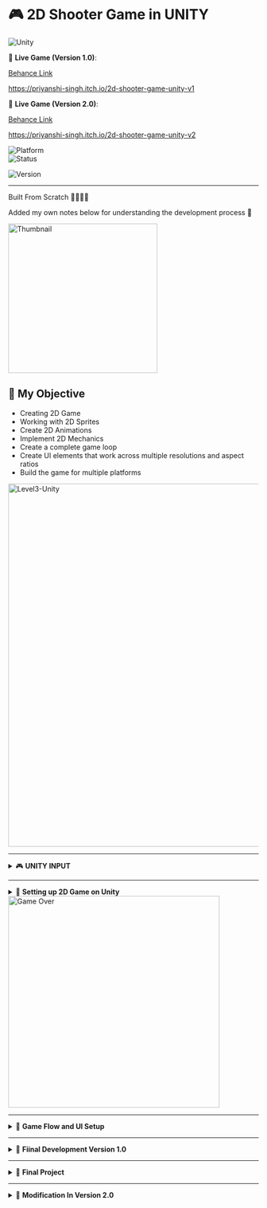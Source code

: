 # 🎮 **2D Shooter Game in UNITY**  

![Unity](https://img.shields.io/badge/Unity-100000?style=for-the-badge&logo=unity&logoColor=white)  

📌 **Live Game (Version 1.0)**: 

[Behance Link](https://www.behance.net/gallery/223175801/2D-Shooter-Game)

https://priyanshi-singh.itch.io/2d-shooter-game-unity-v1

📌 **Live Game (Version 2.0)**: 

[Behance Link](https://www.behance.net/gallery/223257407/2D-Shooter-Game-UNITY-(V20))

https://priyanshi-singh.itch.io/2d-shooter-game-unity-v2


![Platform](https://img.shields.io/badge/Platform-PC%20&%20Web-blue?style=for-the-badge)  
![Status](https://img.shields.io/badge/Status-Completed-green?style=for-the-badge)

![Version](https://img.shields.io/badge/Version-3.0%20Coming%20Soon-orange?style=for-the-badge)

---
Built From Scratch 👩🏻‍💻🚀

Added my own notes below for understanding the development process 📝

<img width="300" alt="Thumbnail" src="https://github.com/user-attachments/assets/df2e954d-15af-4d20-b04a-c45353a0ea94" />


## 🚀 My Objective

- Creating 2D Game  
- Working with 2D Sprites  
- Create 2D Animations  
- Implement 2D Mechanics  
- Create a complete game loop  
- Create UI elements that work across multiple resolutions and aspect ratios  
- Build the game for multiple platforms  

<img width="729" alt="Level3-Unity" src="https://github.com/user-attachments/assets/d5ba3fec-a191-4be7-9ecd-43fea7bac8a1" />

---

<details>
<summary>🎮 <strong>UNITY INPUT</strong></summary>

- Input Manager (built-in)  
- Input System (package) --- For this project, I used this input system.  
- 3rd-party Input (ex: rewired)  
</details>

---

<details>
<summary>🧱 <strong>Setting up 2D Game on Unity</strong></summary>

1. **Assets**  
2. **Animation**  
3. **Animator**  
4. **Player Health & Damage Setup**  
   - Physics Interactions: collider, RigidBody component, Custom Script Component  
5. **Player Shooting Setup**: added player effect, shooting component and audio, converted player object to player prefab for iterative use  
6. **Camera Setup**: created 2 camera prefabs - a large camera and a small camera with different sizes  
7. **Level Setup**: created borders, backgrounds and test movement around the space  

</details>

<img width="425" alt="Game Over" src="https://github.com/user-attachments/assets/1bcfddd0-6183-45a5-a873-6bdd11c1553c" />

---

<details>
<summary>🧩 <strong>Game Flow and UI Setup</strong></summary>

### 1. Game Manager and UI Manager Setup  
- Created Game Manager and UI manager  
- Created Canvas and EventSystem  

### 2. UI Setup: Score  
- User Interface (UI): UNITY supports multiple methods for creating UI.  
  + IMGUI  
  + UI Toolkit  
  + Unity UI package (uGUI): using this in my project  
- Created Score and High Score buttons in canvas  

### 3. UI Setup: Pause Screen  
- Created pause and unpause button  
- Added components on it and actions like escape and toggle when it appears during gameplay  

### 4. Responsive and Scalable UI  
- Created new Aspect Screen 4:3  
- Set the 'score' and 'high score' static on the screen and fixed while moving around by: selecting anchor presets  

### 5. UI Setup: Other IN-GAME UI  
- Adding 2 screens: one for when a player loses and one for when a player wins  
- GameOverScreen  
- LevelVictoryScreen  
- Added a 'main menu' button on the pause screen as well  

### 6. UI Setup: Main Menu  
- Setting up the main menu within a new UNITY Scene  
- Assets > _Scenes > MainMenu (scene created)  
- Added all the scenes level1 and mainmenu on Build profiles > all scenes and tested the flow  

### 7. Finish the Gameplay Loop  
- For scene Level1:  
- Added 2 more enemies in the game  
- Changed CANVAS > InGameUI and made it a prefab under UIpages  

### 8. MUSIC  
- Adding 2 music in one main menu and another on the game levels  
- hierarchy > create empty > music name > added component 'audio source' > prefab drag drop music to component > done  

</details>

---

<details>
<summary>🎯 <strong>Fiinal Development Version 1.0</strong></summary>

### 1. Added More Levels  
- Duplicate Scene Level1 to Level2 and Level3 and add them to build profiles  
- Goto Scene Leve1 > NextLevelScreen > set to Level2  
- Same for Level2 > Level3  

### 2. A Deeper Dive Into TextMesh Pro  
- Created new textmesh pro and applied changes like color, wraptext, and other relevant changes required in your text font  

### 3. Code Walkthrough  
- Assets > Scripts  
- Understanding how Unity attributes can be modified by both unity and by visual studio  

### 4. Finished the Project (VERSION 1.0)  
- Build Game Profiles for MaC, Windows, WebGl
- Tested on Web and MacOS - Success
- Uploaded the game on itch.io for view (https://priyanshi-singh.itch.io/2d-shooter-game-unity)

</details>

---

<details>
   
<summary>🧩 <strong>Final Project</strong></summary>

## Checklist:

- [ ] Make **three significant modifications** to the original game.
- [ ] Choose a **new name for the game** and update the **UI to reflect the new title** throughout the game.
- [ ] Ensure there are **no bugs**, **gameplay flaws**, or **look-and-feel issues** before publishing.
- [ ] On **Itch.io**:
  - [ ] For **Windows and Mac builds**, select **"Executable"** and specify the correct platform.
  - [ ] For **WebGL builds**, check **"This file will be played in the browser"**.
  - [ ] Include a description of your **three significant modifications**.
  - [ ] Add **game credits**: *"Created by [Your Name]"*.


</details>

---

<details>
   
<summary>🧩 <strong>Modification In Version 2.0</strong></summary>

### 🎨 Design Modifications
- [ ] Create a complete, interesting, comprehensive, and coherent level.
- [ ] Add multiple additional levels and tie them in to create a logical progression in your game.  
  *(NOTE: Each level should be unique in some way, such as different types of challenges for the player.)*
- [ ] Modify the out-of-game menus in some significant and meaningful way.

### 🖼️ Aesthetic (Visual/Audio) Modifications
- [ ] Reskin the existing graphics in some significant way, such as changing the player or an enemy to a completely different character.
- [ ] Add additional significant and coherent graphical elements to the game, such as new enemies or environmental challenges, complete with animated states.
- [ ] Replace all sound effects in the game to update the sound design.  
  *(NOTE: You must change **all** the sound effects for this to be significant.)*
- [ ] Add custom music to your game.  
  *(NOTE: “Custom” means music you created with a tool like Garage Band or Fruity Loops. Swapping tracks found online doesn't count as significant.)*

### 🎮 Gameplay Modifications
- [ ] Add new player abilities, such as modified controls, additional moves, or additional power-ups.
- [ ] Add new enemies with their own behaviour.  
  *(NOTE: This counts as two modifications if you create unique behavior **and** create the art and animation.)*
- [ ] Add new obstacles and challenges.  
  *(NOTE: This counts as two modifications if you create unique behavior **and** create the art and animation.)*
- [ ] Modify the in-game GUI in a significant way.


</details>

